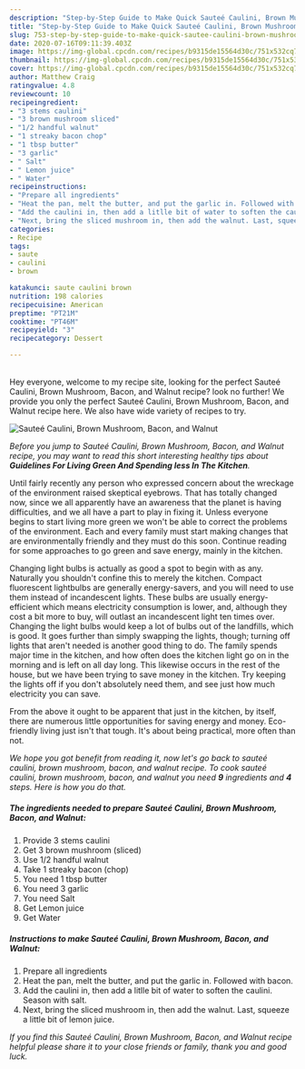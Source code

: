 ```yaml
---
description: "Step-by-Step Guide to Make Quick Sauteé Caulini, Brown Mushroom, Bacon, and Walnut"
title: "Step-by-Step Guide to Make Quick Sauteé Caulini, Brown Mushroom, Bacon, and Walnut"
slug: 753-step-by-step-guide-to-make-quick-sautee-caulini-brown-mushroom-bacon-and-walnut
date: 2020-07-16T09:11:39.403Z
image: https://img-global.cpcdn.com/recipes/b9315de15564d30c/751x532cq70/sautee-caulini-brown-mushroom-bacon-and-walnut-recipe-main-photo.jpg
thumbnail: https://img-global.cpcdn.com/recipes/b9315de15564d30c/751x532cq70/sautee-caulini-brown-mushroom-bacon-and-walnut-recipe-main-photo.jpg
cover: https://img-global.cpcdn.com/recipes/b9315de15564d30c/751x532cq70/sautee-caulini-brown-mushroom-bacon-and-walnut-recipe-main-photo.jpg
author: Matthew Craig
ratingvalue: 4.8
reviewcount: 10
recipeingredient:
- "3 stems caulini"
- "3 brown mushroom sliced"
- "1/2 handful walnut"
- "1 streaky bacon chop"
- "1 tbsp butter"
- "3 garlic"
- " Salt"
- " Lemon juice"
- " Water"
recipeinstructions:
- "Prepare all ingredients"
- "Heat the pan, melt the butter, and put the garlic in. Followed with bacon."
- "Add the caulini in, then add a litlle bit of water to soften the caulini. Season with salt."
- "Next, bring the sliced mushroom in, then add the walnut. Last, squeeze a little bit of lemon juice."
categories:
- Recipe
tags:
- saute
- caulini
- brown

katakunci: saute caulini brown 
nutrition: 198 calories
recipecuisine: American
preptime: "PT21M"
cooktime: "PT46M"
recipeyield: "3"
recipecategory: Dessert

---
```

<br>
Hey everyone, welcome to my recipe site, looking for the perfect Sauteé Caulini, Brown Mushroom, Bacon, and Walnut recipe? look no further! We provide you only the perfect Sauteé Caulini, Brown Mushroom, Bacon, and Walnut recipe here. We also have wide variety of recipes to try.
<br>


![Sauteé Caulini, Brown Mushroom, Bacon, and Walnut](https://img-global.cpcdn.com/recipes/b9315de15564d30c/751x532cq70/sautee-caulini-brown-mushroom-bacon-and-walnut-recipe-main-photo.jpg)

<i>Before you jump to Sauteé Caulini, Brown Mushroom, Bacon, and Walnut recipe, you may want to read this short interesting healthy tips about 
<strong>Guidelines For Living Green And Spending less In The Kitchen</strong>.</i>
</br>

Until fairly recently any person who expressed concern about the wreckage of the environment raised skeptical eyebrows. That has totally changed now, since we all apparently have an awareness that the planet is having difficulties, and we all have a part to play in fixing it. Unless everyone begins to start living more green we won't be able to correct the problems of the environment. Each and every family must start making changes that are environmentally friendly and they must do this soon. Continue reading for some approaches to go green and save energy, mainly in the kitchen.

Changing light bulbs is actually as good a spot to begin with as any. Naturally you shouldn't confine this to merely the kitchen. Compact fluorescent lightbulbs are generally energy-savers, and you will need to use them instead of incandescent lights. These bulbs are usually energy-efficient which means electricity consumption is lower, and, although they cost a bit more to buy, will outlast an incandescent light ten times over. Changing the light bulbs would keep a lot of bulbs out of the landfills, which is good. It goes further than simply swapping the lights, though; turning off lights that aren't needed is another good thing to do. The family spends major time in the kitchen, and how often does the kitchen light go on in the morning and is left on all day long. This likewise occurs in the rest of the house, but we have been trying to save money in the kitchen. Try keeping the lights off if you don't absolutely need them, and see just how much electricity you can save.

From the above it ought to be apparent that just in the kitchen, by itself, there are numerous little opportunities for saving energy and money. Eco-friendly living just isn't that tough. It's about being practical, more often than not.


<i>We hope you got benefit from reading it, now let's go back to sauteé caulini, brown mushroom, bacon, and walnut recipe. To cook sauteé caulini, brown mushroom, bacon, and walnut you need <strong>9</strong> ingredients and <strong>4</strong> steps. Here is how you do that.
</i>

##### The ingredients needed to prepare Sauteé Caulini, Brown Mushroom, Bacon, and Walnut:

1. Provide 3 stems caulini
1. Get 3 brown mushroom (sliced)
1. Use 1/2 handful walnut
1. Take 1 streaky bacon (chop)
1. You need 1 tbsp butter
1. You need 3 garlic
1. You need  Salt
1. Get  Lemon juice
1. Get  Water


##### Instructions to make Sauteé Caulini, Brown Mushroom, Bacon, and Walnut:

1. Prepare all ingredients
1. Heat the pan, melt the butter, and put the garlic in. Followed with bacon.
1. Add the caulini in, then add a litlle bit of water to soften the caulini. Season with salt.
1. Next, bring the sliced mushroom in, then add the walnut. Last, squeeze a little bit of lemon juice.


<i>If you find this Sauteé Caulini, Brown Mushroom, Bacon, and Walnut recipe helpful please share it to your close friends or family, thank you and good luck.</i>
